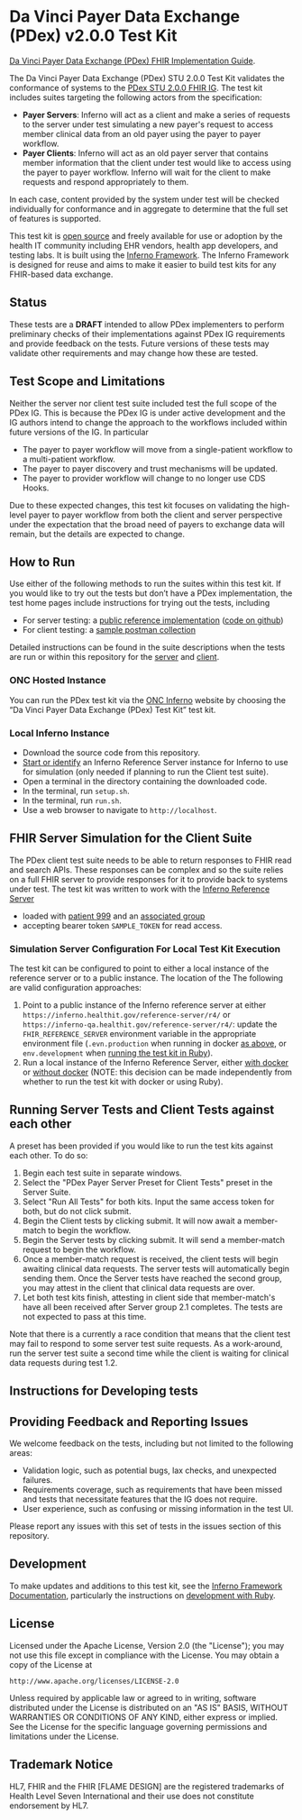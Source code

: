 # Da Vinci Payer Data Exchange (PDex) v2.0.0 Test Kit

[Da Vinci Payer Data Exchange (PDex) FHIR
Implementation Guide](https://hl7.org/fhir/us/davinci-pdex/).

The Da Vinci Payer Data Exchange (PDex) STU 2.0.0 Test Kit validates the 
conformance of systems to the 
[PDex STU 2.0.0 FHIR IG](https://hl7.org/fhir/us/davinci-pdex/). 
The test kit includes suites targeting the following actors from the specification:

- **Payer Servers**: Inferno will act as a client and make a series of
  requests to the server under test simulating a new payer's request 
  to access member clinical data from an old payer using the payer to payer workflow.
- **Payer Clients**: Inferno will act as an old payer server that contains member information
  that the client under test would like to access using the payer to payer workflow.
  Inferno will wait for the client to make requests and respond appropriately
  to them.

In each case, content provided by the system under test will be checked individually
for conformance and in aggregate to determine that the full set of features is
supported.

This test kit is [open source](#license) and freely available for use or
adoption by the health IT community including EHR vendors, health app
developers, and testing labs. It is built using the [Inferno
Framework](https://inferno-framework.github.io/). The Inferno Framework is
designed for reuse and aims to make it easier to build test kits for any
FHIR-based data exchange.

## Status

These tests are a **DRAFT** intended to allow PDex implementers to perform 
preliminary checks of their implementations against PDex IG requirements and provide 
feedback on the tests. Future versions of these tests may validate other 
requirements and may change how these are tested.

## Test Scope and Limitations

Neither the server nor client test suite included test the full scope of the PDex IG.
This is because the PDex IG is under active development and the IG authors intend to 
change the approach to the workflows included within future versions of the IG. 
In particular 
- The payer to payer workflow will move from a single-patient workflow to a multi-patient workflow.
- The payer to payer discovery and trust mechanisms will be updated.
- The payer to provider workflow will change to no longer use CDS Hooks.

Due to these expected changes, this test kit focuses on validating the high-level 
payer to payer workflow from both the client and server perspective under the expectation
that the broad need of payers to exchange data will remain, but the details are
expected to change.

## How to Run

Use either of the following methods to run the suites within this test kit.
If you would like to try out the tests but don’t have a PDex implementation, 
the test home pages include instructions for trying out the tests, including

- For server testing: a [public reference implementation](https://prior-auth.davinci.hl7.org/fhir)
  ([code on github](https://github.com/HL7-DaVinci/prior-auth))
- For client testing: a [sample postman collection](config/PAS%20Test%20Kit%20Client%20Test%20Demo.postman_collection.json)

Detailed instructions can be found in the suite descriptions when the tests
are run or within this repository for the 
[server](lib/davinci_pdex_test_kit/docs/payer_server_suite_description_v200.md#running-the-tests) and
[client](lib/davinci_pdex_test_kit/docs/payer_client_suite_description_v200.md#running-the-tests).

### ONC Hosted Instance

You can run the PDex test kit via the [ONC Inferno](https://inferno.healthit.gov/test-kits/davinci-pdex/) website by choosing the “Da Vinci Payer Data Exchange (PDex) Test Kit” test kit.

### Local Inferno Instance

- Download the source code from this repository.
- [Start or identify](#simulation-server-configuration-for-local-test-kit-execution) 
  an Inferno Reference Server instance for Inferno to use for simulation (only needed if
  planning to run the Client test suite).
- Open a terminal in the directory containing the downloaded code.
- In the terminal, run `setup.sh`.
- In the terminal, run `run.sh`.
- Use a web browser to navigate to `http://localhost`.

## FHIR Server Simulation for the Client Suite

The PDex client test suite needs to be able to return responses to FHIR read and search APIs.
These responses can be complex and so the suite relies on a full FHIR server to provide 
responses for it to provide back to systems under test. The test kit was written to work 
with the [Inferno Reference Server](https://github.com/inferno-framework/inferno-reference-server)

- loaded with [patient 999](https://github.com/inferno-framework/inferno-reference-server/blob/main/resources/pdex_bundle_patient_999.json) and an [associated group](https://github.com/inferno-framework/inferno-reference-server/blob/main/resources/pdex_proxy_group_patient_999.json)
- accepting bearer token `SAMPLE_TOKEN` for read access.

### Simulation Server Configuration For Local Test Kit Execution

The test kit can be configured to point to either a local instance of the reference server or
to a public instance. The location of the The following are valid configuration approaches:

1. Point to a public instance of the Inferno reference server at either 
   `https://inferno.healthit.gov/reference-server/r4/` or
   `https://inferno-qa.healthit.gov/reference-server/r4/`: update the `FHIR_REFERENCE_SERVER`
   environment variable in the appropriate environment file (`.evn.production` when running
   in docker [as above](#local-inferno-instance), or `env.development` when 
   [running the test kit in Ruby](#development)).
2. Run a local instance of the Inferno Reference Server, either 
   [with docker](https://github.com/inferno-framework/inferno-reference-server?tab=readme-ov-file#running-with-docker) 
   or [without docker](https://github.com/inferno-framework/inferno-reference-server?tab=readme-ov-file#running-without-docker) 
   (NOTE: this decision can be made independently from whether to run the test kit with 
   docker or using Ruby).

## Running Server Tests and Client Tests against each other

A preset has been provided if you would like to run the test kits against each other.  To do so:
1. Begin each test suite in separate windows.
2. Select the "PDex Payer Server Preset for Client Tests" preset in the Server Suite.
3. Select "Run All Tests" for both kits.  Input the same access token for both, but do not click submit.
4. Begin the Client tests by clicking submit.  It will now await a member-match to begin the workflow.
5. Begin the Server tests by clicking submit.  It will send a member-match request to begin the workflow.
6. Once a member-match request is received, the client tests will begin awaiting clinical data requests.  The server tests will automatically begin sending them.  Once the Server tests have reached the second group, you may attest in the client that clinical data requests are over.
7. Let both test kits finish, attesting in client side that member-match's have all been received after Server group 2.1 completes. The tests are not expected to pass at this time.

Note that there is a currently a race condition that means that the client test may fail to respond to
some server test suite requests. As a work-around, run the server test suite a second time while the
client is waiting for clinical data requests during test 1.2.

## Instructions for Developing tests

## Providing Feedback and Reporting Issues

We welcome feedback on the tests, including but not limited to the following areas:
- Validation logic, such as potential bugs, lax checks, and unexpected failures.
- Requirements coverage, such as requirements that have been missed and tests that necessitate features that the IG does not require.
- User experience, such as confusing or missing information in the test UI.

Please report any issues with this set of tests in the issues section of this repository.

## Development

To make updates and additions to this test kit, see the 
[Inferno Framework Documentation](https://inferno-framework.github.io/docs/),
particularly the instructions on 
[development with Ruby](https://inferno-framework.github.io/docs/getting-started/#development-with-ruby).

## License

Licensed under the Apache License, Version 2.0 (the "License"); you may not use
this file except in compliance with the License. You may obtain a copy of the
License at
```
http://www.apache.org/licenses/LICENSE-2.0
```
Unless required by applicable law or agreed to in writing, software distributed
under the License is distributed on an "AS IS" BASIS, WITHOUT WARRANTIES OR
CONDITIONS OF ANY KIND, either express or implied. See the License for the
specific language governing permissions and limitations under the License.

## Trademark Notice

HL7, FHIR and the FHIR [FLAME DESIGN] are the registered trademarks of Health
Level Seven International and their use does not constitute endorsement by HL7.

